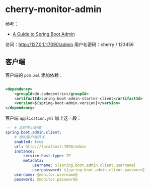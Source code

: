# cherry-monitor-admin

参考：

- [A Guide to Spring Boot Admin](https://www.baeldung.com/spring-boot-admin)

访问：http://127.0.1.1:7090/admin
用户名密码：cherry / 123456

## 客户端

客户端的 `pom.xml` 添加依赖：

```xml

<dependency>
    <groupId>de.codecentric</groupId>
    <artifactId>spring-boot-admin-starter-client</artifactId>
    <version>${spring-boot-admin.version}</version>
</dependency>
```

客户端 `application.yml` 加上这一段：

```yaml
--- # 监控中心配置
spring.boot.admin.client:
    # 增加客户端开关
    enabled: true
    url: http://localhost:7090/admin
    instance:
        service-host-type: IP
        metadata:
            username: ${spring.boot.admin.client.username}
            userpassword: ${spring.boot.admin.client.password}
    username: @monitor.username@
    password: @monitor.password@
```
